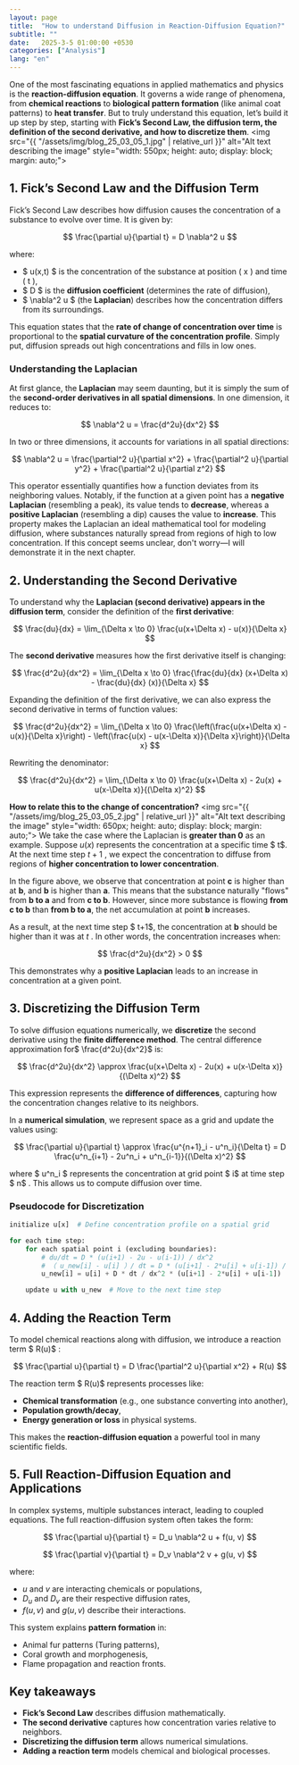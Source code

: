 ```yaml
---
layout: page
title:  "How to understand Diffusion in Reaction-Diffusion Equation?"
subtitle: ""
date:   2025-3-5 01:00:00 +0530
categories: ["Analysis"]
lang: "en"
---
```


One of the most fascinating equations in applied mathematics and physics is the **reaction-diffusion equation**. It governs a wide range of phenomena, from **chemical reactions** to **biological pattern formation** (like animal coat patterns) to **heat transfer**. But to truly understand this equation, let’s build it up step by step, starting with **Fick’s Second Law, the diffusion term, the definition of the second derivative, and how to discretize them**.
<img src="{{ "/assets/img/blog_25_03_05_1.jpg" | relative_url }}" alt="Alt text describing the image" style="width: 550px; height: auto; display: block; margin: auto;">



## **1. Fick’s Second Law and the Diffusion Term**

Fick’s Second Law describes how diffusion causes the concentration of a substance to evolve over time. It is given by:

$$
\frac{\partial u}{\partial t} = D \nabla^2 u
$$

where:
- $ u(x,t) $ is the concentration of the substance at position \( x \) and time \( t \),
- $ D $ is the **diffusion coefficient** (determines the rate of diffusion),
- $ \nabla^2 u $ (the **Laplacian**) describes how the concentration differs from its surroundings.



This equation states that the **rate of change of concentration over time** is proportional to the **spatial curvature of the concentration profile**. Simply put, diffusion spreads out high concentrations and fills in low ones.

### **Understanding the Laplacian**
At first glance, the **Laplacian** may seem daunting, but it is simply the sum of the **second-order derivatives in all spatial dimensions**. In one dimension, it reduces to:

$$
\nabla^2 u = \frac{d^2u}{dx^2}
$$

In two or three dimensions, it accounts for variations in all spatial directions:

$$
\nabla^2 u = \frac{\partial^2 u}{\partial x^2} + \frac{\partial^2 u}{\partial y^2} + \frac{\partial^2 u}{\partial z^2}
$$

This operator essentially quantifies how a function deviates from its neighboring values. Notably, if the function at a given point has a **negative Laplacian** (resembling a peak), its value tends to **decrease**, whereas a **positive Laplacian** (resembling a dip) causes the value to **increase**. This property makes the Laplacian an ideal mathematical tool for modeling diffusion, where substances naturally spread from regions of high to low concentration. If this concept seems unclear, don't worry—I will demonstrate it in the next chapter.


## **2. Understanding the Second Derivative**

To understand why the **Laplacian (second derivative) appears in the diffusion term**, consider the definition of the **first derivative**:

$$
\frac{du}{dx} = \lim_{\Delta x \to 0} \frac{u(x+\Delta x) - u(x)}{\Delta x}
$$

The **second derivative** measures how the first derivative itself is changing:

$$
\frac{d^2u}{dx^2} = \lim_{\Delta x \to 0} \frac{\frac{du}{dx} (x+\Delta x) - \frac{du}{dx} (x)}{\Delta x}
$$

Expanding the definition of the first derivative, we can also express the second derivative in terms of function values:

$$
\frac{d^2u}{dx^2} = \lim_{\Delta x \to 0} \frac{\left(\frac{u(x+\Delta x) - u(x)}{\Delta x}\right) - \left(\frac{u(x) - u(x-\Delta x)}{\Delta x}\right)}{\Delta x}
$$

Rewriting the denominator:

$$
\frac{d^2u}{dx^2} = \lim_{\Delta x \to 0} \frac{u(x+\Delta x) - 2u(x) + u(x-\Delta x)}{(\Delta x)^2}
$$

**How to relate this to the change of concentration?**
<img src="{{ "/assets/img/blog_25_03_05_2.jpg" | relative_url }}" alt="Alt text describing the image" style="width: 650px; height: auto; display: block; margin: auto;">
We take the case where the Laplacian is **greater than 0** as an example. Suppose  $u(x)$  represents the concentration at a specific time $ t$. At the next time step $t+1$ , we expect the concentration to diffuse from regions of **higher concentration to lower concentration**.

In the figure above, we observe that concentration at point **c** is higher than at **b**, and **b** is higher than **a**. This means that the substance naturally "flows" from **b to a** and from **c to b**. However, since more substance is flowing **from c to b** than **from b to a**, the net accumulation at point **b** increases.

As a result, at the next time step $ t+1$, the concentration at **b** should be higher than it was at $t$ . In other words, the concentration increases when:

$$
\frac{d^2u}{dx^2} > 0
$$

This demonstrates why a **positive Laplacian** leads to an increase in concentration at a given point.



## **3. Discretizing the Diffusion Term**

To solve diffusion equations numerically, we **discretize** the second derivative using the **finite difference method**. The central difference approximation for$ \frac{d^2u}{dx^2}$  is:

$$
\frac{d^2u}{dx^2} \approx \frac{u(x+\Delta x) - 2u(x) + u(x-\Delta x)}{(\Delta x)^2}
$$

This expression represents the **difference of differences**, capturing how the concentration changes relative to its neighbors. 

In a **numerical simulation**, we represent space as a grid and update the values using:

$$
\frac{\partial u}{\partial t} \approx \frac{u^{n+1}_i - u^n_i}{\Delta t} = D \frac{u^n_{i+1} - 2u^n_i + u^n_{i-1}}{(\Delta x)^2}
$$

where $ u^n_i $ represents the concentration at grid point $ i$  at time step $ n$ . This allows us to compute diffusion over time.
### **Pseudocode for Discretization**
```python
initialize u[x]  # Define concentration profile on a spatial grid

for each time step:
    for each spatial point i (excluding boundaries):
        # du/dt = D * (u(i+1) - 2u - u(i-1)) / dx^2
        # （ u_new[i] - u[i] ）/ dt = D * (u[i+1] - 2*u[i] + u[i-1]) / dx^2
        u_new[i] = u[i] + D * dt / dx^2 * (u[i+1] - 2*u[i] + u[i-1])

    update u with u_new  # Move to the next time step

```
## **4. Adding the Reaction Term**

To model chemical reactions along with diffusion, we introduce a reaction term $ R(u)$ :

$$
\frac{\partial u}{\partial t} = D \frac{\partial^2 u}{\partial x^2} + R(u)
$$

The reaction term $ R(u)$  represents processes like:
- **Chemical transformation** (e.g., one substance converting into another),
- **Population growth/decay**, 
- **Energy generation or loss** in physical systems.

This makes the **reaction-diffusion equation** a powerful tool in many scientific fields.



## **5. Full Reaction-Diffusion Equation and Applications**

In complex systems, multiple substances interact, leading to coupled equations. The full reaction-diffusion system often takes the form:

$$
\frac{\partial u}{\partial t} = D_u \nabla^2 u + f(u, v)
$$


$$
\frac{\partial v}{\partial t} = D_v \nabla^2 v + g(u, v)
$$

where:
- $u$ and $v$ are interacting chemicals or populations,
- $D_u$ and $D_v$ are their respective diffusion rates,
- $f(u,v)$ and $g(u,v)$ describe their interactions.


This system explains **pattern formation** in:
- Animal fur patterns (Turing patterns),
- Coral growth and morphogenesis,
- Flame propagation and reaction fronts.



## Key takeaways

- **Fick’s Second Law** describes diffusion mathematically.  
- **The second derivative** captures how concentration varies relative to neighbors.  
- **Discretizing the diffusion term** allows numerical simulations.  
- **Adding a reaction term** models chemical and biological processes.  





